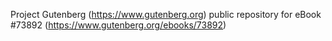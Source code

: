 Project Gutenberg (https://www.gutenberg.org) public repository for
eBook #73892 (https://www.gutenberg.org/ebooks/73892)
